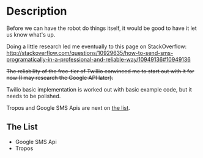 Description
===========

Before we can have the robot do things itself, it would be good to have it let us know what's up.


Doing a little research led me eventually to this page on StackOverflow: http://stackoverflow.com/questions/10929635/how-to-send-sms-programatically-in-a-professional-and-reliable-way/10949136#10949136

~~The reliability of the free-tier of Twillio convinced me to start out with it for now (I may research the Google API later).~~

Twilio basic implementation is worked out with basic example code, but it needs to be polished.

Tropos and Google SMS Apis are next on [the list](#the-list).


The List
--------

* Google SMS Api
* Tropos
